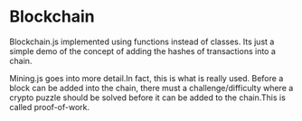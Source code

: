 # Blockchain

Blockchain.js implemented using functions instead of classes. Its just a simple demo of the concept of adding the hashes of transactions into a chain.

Mining.js goes into more detail.In fact, this is what is really used. Before a block can be added into the chain, there must a challenge/difficulty where a crypto puzzle should be solved before it can be added to the chain.This is called proof-of-work.
